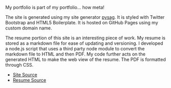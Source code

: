 My portfolio is part of my portfolio... how meta!

The site is generated using my site generator [pysag][pysag]. It is styled with
Twitter Bootstrap and HTML5 Boilerplate. It is hosted on GitHub Pages using my
custom domain name.

The resume portion of this site is an interesting piece of work. My resume is
stored as a markdown file for ease of updating and versioning. I developed a
node.js script that uses a third party node module to convert the markdown file
to HTML and then PDF. My code further acts on the generated HTML to make the
web view of the resume. The PDF is formatted through CSS.

* [Site Source][site-source]
* [Resume Source][resume-source]

[site-source]: https://github.com/jcbwlkr/jcbwlkr.github.io
[resume-source]: https://github.com/jcbwlkr/resume
[pysag]: /portfolio/pysag.html
